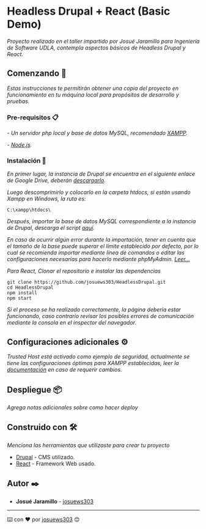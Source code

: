 # Headless Drupal + React (Basic Demo)

_Proyecto realizado en el taller impartido por Josué Jaramillo para Ingeniería de Software UDLA, contempla aspectos básicos de Headless Drupal y React._

## Comenzando 🚀

_Estas instrucciones te permitirán obtener una copia del proyecto en funcionamiento en tu máquina local para propósitos de desarrollo y pruebas._


### Pre-requisitos 📋

_- Un servidor php local y base de datos MySQL, recomendado [XAMPP](https://www.apachefriends.org/es/index.html)._

_- [Node.js](https://nodejs.org/es/)._



### Instalación 🔧

_En primer lugar, la instancia de Drupal se encuentra en el siguiente enlace de Google Drive, deberán [descargarlo](https://drive.google.com/file/d/1Pa8Ob_5dVkf_Zw-ElpIwrRr0tyJDasps/view?usp=sharing)._

_Luego descomprimirlo y colocarlo en la carpeta htdocs, si están usando Xampp en Windows, la ruta es:_

```
C:\xampp\htdocs\
```

_Después, importar la base de datos MySQL correspondiente a la instancia de Drupal, descarga el script [aquí](https://drive.google.com/file/d/1sc1rnuhbc-o-G3L4n96hhJccsxEaCVCs/view?usp=sharing)._

_En caso de ocurrir algún error durante la importación, tener en cuenta que el tamaño de la base puede superar el límite establecido por defecto, por lo cual se recomienda importar mediante línea de comandos o editar las configuraciones necesarias para hacerlo mediante phpMyAdmin. [Leer...](https://stackoverflow.com/questions/33698579/phpmyadmin-import-error-mysql-server-has-gone-away-unrecognized-keyword)_


_Para React, Clonar el repositorio e instalar las dependencias_

```
git clone https://github.com/josuews303/HeadlessDrupal.git
cd HeadlessDrupal
npm install
npm start
```

_Si el proceso se ha realizado correctamente, la página debería estar funcionando, caso contrario revisar los posibles errores de comunicación mediante la consola en el inspector del navegador._

## Configuraciones adicionales ⚙️

_Trusted Host está activado como ejemplo de seguridad, actualmente se tiene las configuraciones óptimas para XAMPP establecidas, leer la [documentación](https://www.drupal.org/docs/installing-drupal/trusted-host-settings) en caso de requerir cambios._


## Despliegue 📦

_Agrega notas adicionales sobre como hacer deploy_

## Construido con 🛠️

_Menciona las herramientas que utilizaste para crear tu proyecto_

* [Drupal](https://www.drupal.org/) - CMS utilizado.
* [React](https://es.reactjs.org/) - Framework Web usado.


## Autor ✒️

* **Josué Jaramillo** - [josuews303](https://github.com/josuews303)

---
⌨️ con ❤️ por [josuews303](https://github.com/josuews303) 😊
